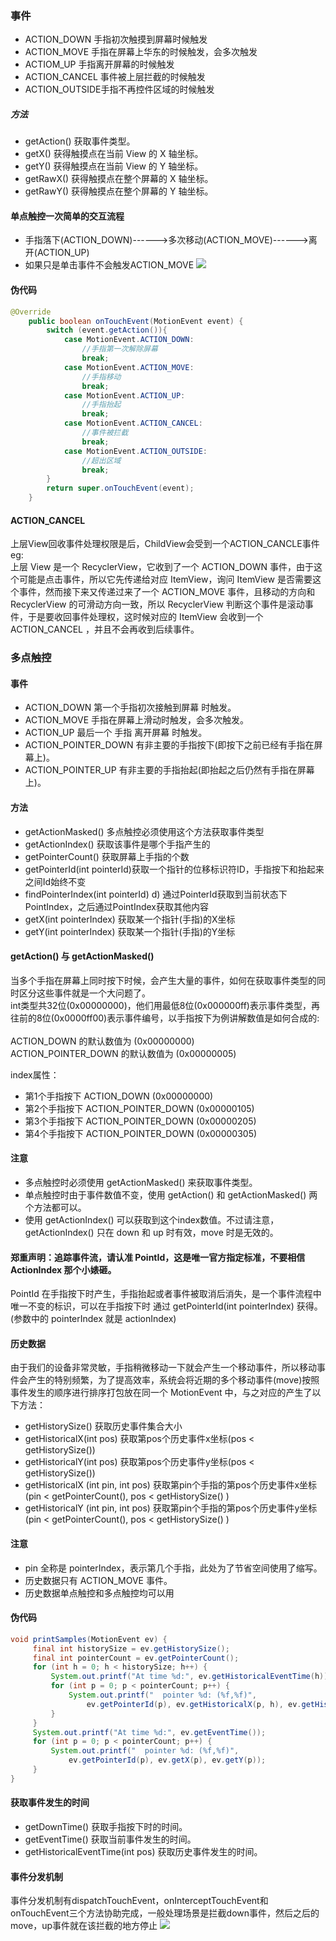 
### 事件
* ACTION_DOWN 手指初次触摸到屏幕时候触发
* ACTION_MOVE 手指在屏幕上华东的时候触发，会多次触发
* ACTIOM_UP 手指离开屏幕的时候触发
* ACTION_CANCEL 事件被上层拦截的时候触发
* ACTION_OUTSIDE手指不再控件区域的时候触发

##### 方法
* getAction()	获取事件类型。
* getX()	获得触摸点在当前 View 的 X 轴坐标。
* getY()	获得触摸点在当前 View 的 Y 轴坐标。
* getRawX()	获得触摸点在整个屏幕的 X 轴坐标。
* getRawY()	获得触摸点在整个屏幕的 Y 轴坐标。

#### 单点触控一次简单的交互流程
* 手指落下(ACTION_DOWN)------>多次移动(ACTION_MOVE)------>离开(ACTION_UP)
* 如果只是单击事件不会触发ACTION_MOVE
![](http://onf44qqgp.bkt.clouddn.com/17-4-4/53392735-file_1491296114912_10c53.gif)

#### 伪代码
```java
@Override
    public boolean onTouchEvent(MotionEvent event) {
        switch (event.getAction()){
            case MotionEvent.ACTION_DOWN:
                //手指第一次解除屏幕
                break;
            case MotionEvent.ACTION_MOVE:
                //手指移动
                break;
            case MotionEvent.ACTION_UP:
                //手指抬起
                break;
            case MotionEvent.ACTION_CANCEL:
                //事件被拦截
                break;
            case MotionEvent.ACTION_OUTSIDE:
                //超出区域
                break;
        }
        return super.onTouchEvent(event);
    }
```

#### ACTION_CANCEL

上层View回收事件处理权限是后，ChildView会受到一个ACTION_CANCLE事件<br>
eg: <br>
上层 View 是一个 RecyclerView，它收到了一个 ACTION_DOWN 事件，由于这个可能是点击事件，所以它先传递给对应 ItemView，询问 ItemView 是否需要这个事件，然而接下来又传递过来了一个 ACTION_MOVE 事件，且移动的方向和 RecyclerView 的可滑动方向一致，所以 RecyclerView 判断这个事件是滚动事件，于是要收回事件处理权，这时候对应的 ItemView 会收到一个 ACTION_CANCEL ，并且不会再收到后续事件。

### 多点触控
#### 事件

* ACTION_DOWN	第一个手指初次接触到屏幕 时触发。
* ACTION_MOVE	手指在屏幕上滑动时触发，会多次触发。
* ACTION_UP	最后一个 手指 离开屏幕 时触发。
* ACTION_POINTER_DOWN	有非主要的手指按下(即按下之前已经有手指在屏幕上)。
* ACTION_POINTER_UP	有非主要的手指抬起(即抬起之后仍然有手指在屏幕上)。

#### 方法

* getActionMasked() 多点触控必须使用这个方法获取事件类型
* getActionIndex() 获取该事件是哪个手指产生的
* getPointerCount() 获取屏幕上手指的个数
* getPointerId(int pointerId)获取一个指针的位移标识符ID，手指按下和抬起来之间Id始终不变
* findPointerIndex(int pointerId)	d)	通过PointerId获取到当前状态下PointIndex，之后通过PointIndex获取其他内容
* getX(int pointerIndex)	获取某一个指针(手指)的X坐标
* getY(int pointerIndex)	获取某一个指针(手指)的Y坐标

#### getAction() 与 getActionMasked()

当多个手指在屏幕上同时按下时候，会产生大量的事件，如何在获取事件类型的同时区分这些事件就是一个大问题了。
<br>
int类型共32位(0x00000000)，他们用最低8位(0x000000ff)表示事件类型，再往前的8位(0x0000ff00)表示事件编号，以手指按下为例讲解数值是如何合成的:<br>
<br>
ACTION_DOWN 的默认数值为 (0x00000000)<br>
ACTION_POINTER_DOWN 的默认数值为 (0x00000005)<br>

index属性：
* 第1个手指按下	ACTION_DOWN (0x00000000)
* 第2个手指按下	ACTION_POINTER_DOWN (0x00000105)
* 第3个手指按下	ACTION_POINTER_DOWN (0x00000205)
* 第4个手指按下	ACTION_POINTER_DOWN (0x00000305)

#### 注意

* 多点触控时必须使用 getActionMasked() 来获取事件类型。
* 单点触控时由于事件数值不变，使用 getAction() 和 getActionMasked() 两个方法都可以。
* 使用 getActionIndex() 可以获取到这个index数值。不过请注意，getActionIndex() 只在 down 和 up 时有效，move 时是无效的。

#### 郑重声明：追踪事件流，请认准 PointId，这是唯一官方指定标准，不要相信 ActionIndex 那个小婊砸。

PointId 在手指按下时产生，手指抬起或者事件被取消后消失，是一个事件流程中唯一不变的标识，可以在手指按下时 通过 getPointerId(int pointerIndex) 获得。 (参数中的 pointerIndex 就是 actionIndex)

#### 历史数据
由于我们的设备非常灵敏，手指稍微移动一下就会产生一个移动事件，所以移动事件会产生的特别频繁，为了提高效率，系统会将近期的多个移动事件(move)按照事件发生的顺序进行排序打包放在同一个 MotionEvent 中，与之对应的产生了以下方法：

* getHistorySize()	获取历史事件集合大小
* getHistoricalX(int pos)	获取第pos个历史事件x坐标(pos < getHistorySize())
* getHistoricalY(int pos)	获取第pos个历史事件y坐标(pos < getHistorySize())
* getHistoricalX (int pin, int pos)	获取第pin个手指的第pos个历史事件x坐标(pin < getPointerCount(), pos < getHistorySize() )
* getHistoricalY (int pin, int pos)	获取第pin个手指的第pos个历史事件y坐标(pin < getPointerCount(), pos < getHistorySize() )

#### 注意
* pin 全称是 pointerIndex，表示第几个手指，此处为了节省空间使用了缩写。
* 历史数据只有 ACTION_MOVE 事件。
* 历史数据单点触控和多点触控均可以用
#### 伪代码

```java
void printSamples(MotionEvent ev) {
     final int historySize = ev.getHistorySize();
     final int pointerCount = ev.getPointerCount();
     for (int h = 0; h < historySize; h++) {
         System.out.printf("At time %d:", ev.getHistoricalEventTime(h));
         for (int p = 0; p < pointerCount; p++) {
             System.out.printf("  pointer %d: (%f,%f)",
                 ev.getPointerId(p), ev.getHistoricalX(p, h), ev.getHistoricalY(p, h));
         }
     }
     System.out.printf("At time %d:", ev.getEventTime());
     for (int p = 0; p < pointerCount; p++) {
         System.out.printf("  pointer %d: (%f,%f)",
             ev.getPointerId(p), ev.getX(p), ev.getY(p));
     }
}

```
#### 获取事件发生的时间
* getDownTime()	获取手指按下时的时间。
* getEventTime()	获取当前事件发生的时间。
* getHistoricalEventTime(int pos)	获取历史事件发生的时间。

#### 事件分发机制
事件分发机制有dispatchTouchEvent，onInterceptTouchEvent和onTouchEvent三个方法协助完成，一般处理场景是拦截down事件，然后之后的move，up事件就在该拦截的地方停止
![](https://upload-images.jianshu.io/upload_images/944365-aea821bbb613c195.png?imageMogr2/auto-orient/strip%7CimageView2/2/w/700)

